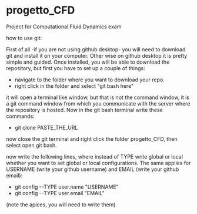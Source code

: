 # progetto_CFD
Project for Computational Fluid Dynamics exam

how to use git:

First of all -if you are not using github desktop- you will need to download git and install it on your computer. Other wise on github desktop it is pretty simple and guided.
Once installed, you will be able to download the repository, but first you have to set up a couple of things:

- navigate to the folder where you want to download your repo.
- right click in the folder and select "git bash here"

it will open a terminal like window, but that is not the command window, it is a git command window from which you communicate with the server where the repository is hosted. Now in the git bash terminal write these commands:

- git clone PASTE_THE_URL

now close the git terminal and right click the folder progetto_CFD, then select open git bash. 

now write the following lines, where instead of TYPE write global or local whether you want to set global or local configurations. The same applies for USERNAME (write your github username) and EMAIL (write your github email):

- git config --TYPE user.name "USERNAME"
- git config --TYPE user.email "EMAIL"

(note the apices, you will need to write them)



